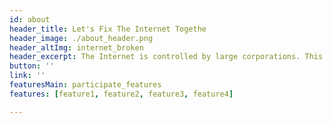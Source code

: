 ```yaml
---
id: about
header_title: Let's Fix The Internet Togethe
header_image: ./about_header.png
header_altImg: internet_broken
header_excerpt: The Internet is controlled by large corporations. This centralized approach is highly inefﬁcient, extremely costly, and unsustainable. Our data isn't owned by us, and it isn't safe. With your help, ThreeFold plans to give the world a new, better internet
button: ''
link: ''
featuresMain: participate_features
features: [feature1, feature2, feature3, feature4]

---
```

<!-- cards: [why1, why2, why3]
brandPanel : why_brandPanel -->
<!-- slides:
  [
    peer-to-peer,
    availability,
    sustainability,
  ] -->

<!-- header: header_why -->